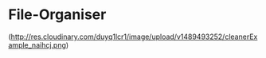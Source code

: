 # File-Organiser
(http://res.cloudinary.com/duyq1lcr1/image/upload/v1489493252/cleanerExample_naihcj.png)
